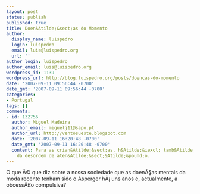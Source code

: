 ```yaml
---
layout: post
status: publish
published: true
title: Doen&Atilde;&sect;as do Momento
author:
  display_name: luispedro
  login: luispedro
  email: luis@luispedro.org
  url: ''
author_login: luispedro
author_email: luis@luispedro.org
wordpress_id: 1139
wordpress_url: http://blog.luispedro.org/posts/doencas-do-momento
date: '2007-09-11 09:56:44 -0700'
date_gmt: '2007-09-11 09:56:44 -0700'
categories:
- Portugal
tags: []
comments:
- id: 132756
  author: Miguel Madeira
  author_email: miguelj11@sapo.pt
  author_url: http://ventosueste.blogspot.com
  date: '2007-09-11 16:20:48 -0700'
  date_gmt: '2007-09-11 16:20:48 -0700'
  content: Para as crian&Atilde;&sect;as, h&Atilde;&iexcl; tamb&Atilde;&copy;m o sindrome
    da desordem de aten&Atilde;&sect;&Atilde;&pound;o.
---
```

<p>O que &Atilde;&copy; que diz sobre a nossa sociedade que as doen&Atilde;&sect;as mentais da moda recente tenham sido o Asperger h&Atilde;&iexcl; uns anos e, actualmente, a obcess&Atilde;&pound;o compulsiva?</p>
